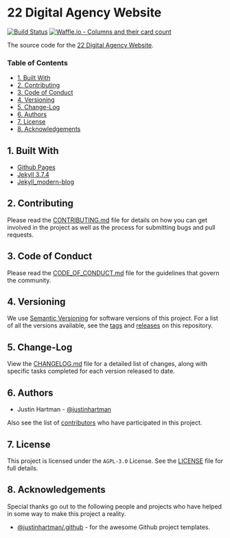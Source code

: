 # 22 Digital Agency Website

[![Build Status](https://travis-ci.org/22digital/22digital.github.io.svg?branch=master)](https://travis-ci.org/22digital/22digital.github.io) [![Waffle.io - Columns and their card count](https://badge.waffle.io/22digital/22digital.github.io.png?columns=all)](https://waffle.io/22digital/22digital.github.io?utm_source=badge)

The source code for the [22 Digital Agency Website][22digital].

### Table of Contents

- [1. Built With](#1-built-with)
- [2. Contributing](#2-contributing)
- [3. Code of Conduct](#3-code-of-conduct)
- [4. Versioning](#4-versioning)
- [5. Change-Log](#5-change-log)
- [6. Authors](#6-authors)
- [7. License](#7-license)
- [8. Acknowledgements](#8-acknowledgements)

## 1. Built With

- [Github Pages][pages]
- [Jekyll 3.7.4][jekyll]
- [Jekyll_modern-blog][theme]

## 2. Contributing

Please read the [CONTRIBUTING.md][CONTRIBUTING] file for details on how you
can get involved in the project as well as the process for submitting bugs
and pull requests.

## 3. Code of Conduct

Please read the [CODE_OF_CONDUCT.md][COC] file for the guidelines that govern
the community.

## 4. Versioning

We use [Semantic Versioning][semver] for software versions of this project.
For a list of all the versions available, see the [tags][tags] and
[releases][releases] on this repository.

## 5. Change-Log

View the [CHANGELOG.md][changelog] file for a detailed list of changes,
along with specific tasks completed for each version released to date.

## 6. Authors

- Justin Hartman - [@justinhartman][author-1]

Also see the list of [contributors][contribs] who have participated in this
project.

## 7. License

This project is licensed under the `AGPL-3.0` License. See the
[LICENSE][license] file for full details.

## 8. Acknowledgements

Special thanks go out to the following people and projects who have helped in
some way to make this project a reality.

- [@justinhartman/.github][.github] - for the awesome Github project templates.

[CONTRIBUTING]: CONTRIBUTING.md
[COC]: CODE_OF_CONDUCT.md
[license]: LICENSE
[changelog]: CHANGELOG.md
[semver]: http://semver.org
[tags]: https://github.com/22digital/22digital.github.io/tags
[releases]: https://github.com/22digital/22digital.github.io/releases
[contribs]: https://github.com/22digital/22digital.github.io/contributors
[author-1]: https://github.com/justinhartman
[.github]: https://github.com/justinhartman/.github
[22digital]: https://22digital.co.za
[pages]: https://pages.github.com/
[jekyll]: https://jekyllrb.com/
[theme]: https://github.com/inded/Jekyll_modern-blog
